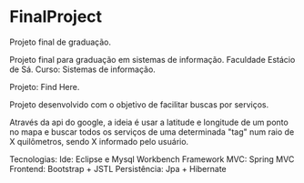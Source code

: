 # FinalProject
Projeto final de graduação.

Projeto final para graduação em sistemas de informação.
Faculdade Estácio de Sá.
Curso: Sistemas de informação.

Projeto:
Find Here.

Projeto desenvolvido com o objetivo de facilitar buscas por serviços.

Através da api do google, a ideia é usar a latitude e longitude de um ponto 
no mapa e buscar todos os serviços de uma determinada "tag" num raio de X 
quilômetros, sendo X informado pelo usuário.

Tecnologias:
Ide: Eclipse e Mysql Workbench
Framework MVC: Spring MVC
Frontend: Bootstrap + JSTL
Persistência: Jpa + Hibernate

